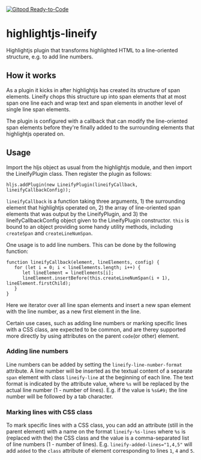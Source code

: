 [![Gitpod Ready-to-Code](https://img.shields.io/badge/Gitpod-ready--to--code-908a85?logo=gitpod)](https://gitpod.io/#https://github.com/hallvard/highlightjs-lineify)

# highlightjs-lineify
Highlightjs plugin that transforms highlighted HTML to a line-oriented structure, e.g. to add line numbers.

## How it works

As a plugin it kicks in after highlightjs has created its structure of span elements.
Lineify chops this structure up into span elements that at most span one line each and
wrap text and span elements in another level of single line span elements.

The plugin is configured with a callback that can modify the line-oriented span elements before
they're finally added to the surrounding elements that highlightjs operated on.

## Usage

Import the hljs object as usual from the highlightjs module, and then import the LineifyPlugin class.
Then register the plugin as follows:

```
hljs.addPlugin(new LineifyPlugin(lineifyCallback, lineifyCallbackConfig));
```

`lineifyCallback` is a function taking three arguments, 1) the surrounding element that highlightjs operated on,
2) the array of line-oriented span elements that was output by the LineifyPlugin, and 3) the lineifyCallbackConfig
object given to the LineifyPlugin constructor. `this` is bound to an object providing some handy utility methods,
including `createSpan` and `createLineNumSpan`.

One usage is to add line numbers. This can be done by the following function:

```
function lineifyCallback(element, lineElements, config) {
   for (let i = 0; i < lineElements.length; i++) {
      let lineElement = lineElements[i];
      lineElement.insertBefore(this.createLineNumSpan(i + 1), lineElement.firstChild);
   }
}
```

Here we iterator over all line span elements and insert a new span element with the line number, as a new first element in the line.

Certain use cases, such as adding line numbers or marking specific lines with a CSS class, are expected to be common, and are therey supported more directly by using attributes on the parent `code`(or other) element.

### Adding line numbers

Line numbers can be added by setting the `lineify-line-number-format` attribute. A line number will be inserted as the textual content of a separate `span` element with class `lineify-line` at the beginning of each line. The text format is indicated by the attribute value, where `%s` will be replaced by the actual line number (1 - number of lines). E.g. if the value is `%s&#9;` the line number will be followed by a tab character.

### Marking lines with CSS class

To mark specific lines with a CSS class, you can add an attribute (still in the parent element) with a name on the format `lineify-%s-lines` where `%s` is (replaced with the) the CSS class and the value is a comma-separated list of line numbers (1 - number of lines). E.g. `lineify-added-lines="1,4,5"` will add `added` to the `class` attribute of element corresponding to lines `1`, `4` and `5`.

